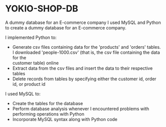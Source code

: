# YOKIO-SHOP-DB
A dummy database for an E-commerce company
I used MySQL and Python to create a dummy database for an E-commerce company.

I implemented Python to:
- Generate csv files containing data for the 'products' and 'orders' tables. I downloaded 'people-1000.csv' (that is, the csv  file containing the data for the        
  customer table) online
- Extract data from the csv files and insert the data to their respective tables
- Delete records from tables by specifying either the customer id, order id, or product id

I used MySQL to:
- Create the tables for the database
- Perform database analysis whenever I encountered problems with performing operations with Python
- Incorporate MySQL syntax along with Python code

